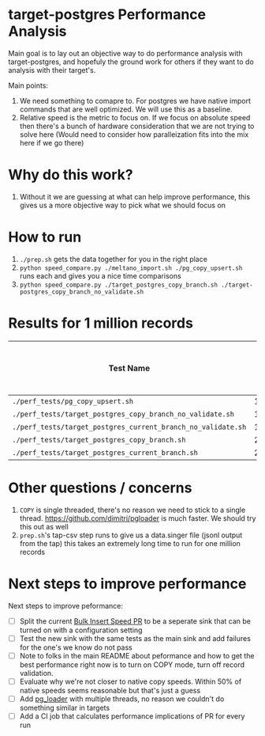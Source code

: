 # target-postgres Performance Analysis

Main goal is to lay out an objective way to do performance analysis with target-postgres, and hopefuly the ground work for others if they want to do analysis with their target's.

Main points:
1. We need something to comapre to. For postgres we have native import commands that are well optimized. We will use this as a baseline.
1. Relative speed is the metric to focus on. If we focus on absolute speed then there's a bunch of hardware consideration that we are not trying to solve here (Would need to consider how paralleization fits into the mix here if we go there)

# Why do this work?
1. Without it we are guessing at what can help improve performance, this gives us a more objective way to pick what we should focus on

# How to run
1. `./prep.sh` gets the data together for you in the right place
2. `python speed_compare.py ./meltano_import.sh ./pg_copy_upsert.sh` runs each and gives you a nice time comparisons
3. `python speed_compare.py ./target_postgres_copy_branch.sh ./target-postgres_copy_branch_no_validate.sh`

# Results for 1 million records
| **Test Name**                                               | **Total Run Time (s)** | **x Slower Than Native Copy** |
|-------------------------------------------------------------|------------------------|-------------------------------|
| `./perf_tests/pg_copy_upsert.sh`                            | 13.64                  | 1.0000                        |
| `./perf_tests/target_postgres_copy_branch_no_validate.sh`   | 100.50                 | 7.3697                        |
| `./perf_tests/target_postgres_current_branch_no_validate.sh`| 141.48                 | 10.3749                       |
| `./perf_tests/target_postgres_copy_branch.sh`               | 265.53                 | 19.4719                       |
| `./perf_tests/target_postgres_current_branch.sh`            | 298.37                 | 21.8799                       |

# Other questions / concerns
1. `COPY` is single threaded, there's no reason we need to stick to a single thread. https://github.com/dimitri/pgloader is much faster. We should try this out as well
1. `prep.sh`'s tap-csv step runs to give us a data.singer file (jsonl output from the tap) this takes an extremely long time to run for one million records

# Next steps to improve performance
Next steps to improve peformance:
- [ ] Split the current [Bulk Insert Speed PR](https://github.com/MeltanoLabs/target-postgres/pull/370) to be a seperate sink that can be turned on with a configuration setting
- [ ] Test the new sink with the same tests as the main sink and add failures for the one's we know do not pass
- [ ] Note to folks in the main README about peformance and how to get the best performance right now is to turn on COPY mode, turn off record validation. 
- [ ] Evaluate why we're not closer to native copy speeds. Within 50% of native speeds seems reasonable but that's just a guess
- [ ] Add [pg_loader](https://github.com/dimitri/pgloader) with multiple threads, no reason we couldn't do something similar in targets
- [ ] Add a CI job that calculates performance implications of PR for every run